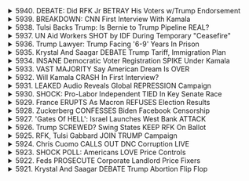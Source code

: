 <details>
<summary>5940. DEBATE: Did RFK Jr BETRAY His Voters w/Trump Endorsement</summary><br>

<a href="https://www.youtube.com/watch?v=7iiy4TfBsP4" target="_blank">
    <img src="https://img.youtube.com/vi/7iiy4TfBsP4/maxresdefault.jpg" 
        alt="[Youtube]" width="200">
</a>

# DEBATE: Did RFK Jr BETRAY His Voters w/Trump Endorsement


</details>

<details>
<summary>5939. BREAKDOWN: CNN First Interview With Kamala</summary><br>

<a href="https://www.youtube.com/watch?v=xY7rOGgZ4BU" target="_blank">
    <img src="https://img.youtube.com/vi/xY7rOGgZ4BU/maxresdefault.jpg" 
        alt="[Youtube]" width="200">
</a>

# BREAKDOWN: CNN First Interview With Kamala


</details>

<details>
<summary>5938. Tulsi Backs Trump: Is Bernie to Trump Pipeline REAL?</summary><br>

<a href="https://www.youtube.com/watch?v=jax-reTEbYo" target="_blank">
    <img src="https://img.youtube.com/vi/jax-reTEbYo/maxresdefault.jpg" 
        alt="[Youtube]" width="200">
</a>

# Tulsi Backs Trump: Is Bernie to Trump Pipeline REAL?


</details>

<details>
<summary>5937. UN Aid Workers SHOT by IDF During Temporary "Ceasefire"</summary><br>

<a href="https://www.youtube.com/watch?v=5IwDPUkI0zo" target="_blank">
    <img src="https://img.youtube.com/vi/5IwDPUkI0zo/maxresdefault.jpg" 
        alt="[Youtube]" width="200">
</a>

# UN Aid Workers SHOT by IDF During Temporary "Ceasefire"


</details>

<details>
<summary>5936. Trump Lawyer: Trump Facing '6-9' Years In Prison</summary><br>

<a href="https://www.youtube.com/watch?v=B-_mTrSJAsU" target="_blank">
    <img src="https://img.youtube.com/vi/B-_mTrSJAsU/maxresdefault.jpg" 
        alt="[Youtube]" width="200">
</a>

# Trump Lawyer: Trump Facing '6-9' Years In Prison


</details>

<details>
<summary>5935. Krystal And Saagar DEBATE Trump Tariff, Immigration Plan</summary><br>

<a href="https://www.youtube.com/watch?v=Y5t7BDiL21w" target="_blank">
    <img src="https://img.youtube.com/vi/Y5t7BDiL21w/maxresdefault.jpg" 
        alt="[Youtube]" width="200">
</a>

# Krystal And Saagar DEBATE Trump Tariff, Immigration Plan


</details>

<details>
<summary>5934. INSANE Democratic Voter Registration SPIKE Under Kamala</summary><br>

<a href="https://www.youtube.com/watch?v=1EaP98vbR84" target="_blank">
    <img src="https://img.youtube.com/vi/1EaP98vbR84/maxresdefault.jpg" 
        alt="[Youtube]" width="200">
</a>

# INSANE Democratic Voter Registration SPIKE Under Kamala


</details>

<details>
<summary>5933. VAST MAJORITY Say American Dream Is OVER</summary><br>

<a href="https://www.youtube.com/watch?v=kNW7IyqVScM" target="_blank">
    <img src="https://img.youtube.com/vi/kNW7IyqVScM/maxresdefault.jpg" 
        alt="[Youtube]" width="200">
</a>

# VAST MAJORITY Say American Dream Is OVER


</details>

<details>
<summary>5932. Will Kamala CRASH In First Interview?</summary><br>

<a href="https://www.youtube.com/watch?v=aS8QNfZ4E4E" target="_blank">
    <img src="https://img.youtube.com/vi/aS8QNfZ4E4E/maxresdefault.jpg" 
        alt="[Youtube]" width="200">
</a>

# Will Kamala CRASH In First Interview?


</details>

<details>
<summary>5931. LEAKED Audio Reveals Global REPRESSION Campaign</summary><br>

<a href="https://www.youtube.com/watch?v=6RNSeS1PAtw" target="_blank">
    <img src="https://img.youtube.com/vi/6RNSeS1PAtw/maxresdefault.jpg" 
        alt="[Youtube]" width="200">
</a>

# LEAKED Audio Reveals Global REPRESSION Campaign


</details>

<details>
<summary>5930. SHOCK: Pro-Labor Independent TIED In Key Senate Race</summary><br>

<a href="https://www.youtube.com/watch?v=EF6bzfUFBJc" target="_blank">
    <img src="https://img.youtube.com/vi/EF6bzfUFBJc/maxresdefault.jpg" 
        alt="[Youtube]" width="200">
</a>

# SHOCK: Pro-Labor Independent TIED In Key Senate Race


</details>

<details>
<summary>5929. France ERUPTS As Macron REFUSES Election Results</summary><br>

<a href="https://www.youtube.com/watch?v=Gftpx0dC1oI" target="_blank">
    <img src="https://img.youtube.com/vi/Gftpx0dC1oI/maxresdefault.jpg" 
        alt="[Youtube]" width="200">
</a>

# France ERUPTS As Macron REFUSES Election Results


</details>

<details>
<summary>5928. Zuckerberg CONFESSES Biden Facebook Censorship</summary><br>

<a href="https://www.youtube.com/watch?v=R0DvD3H4Ibw" target="_blank">
    <img src="https://img.youtube.com/vi/R0DvD3H4Ibw/maxresdefault.jpg" 
        alt="[Youtube]" width="200">
</a>

# Zuckerberg CONFESSES Biden Facebook Censorship


</details>

<details>
<summary>5927. 'Gates Of HELL': Israel Launches West Bank ATTACK</summary><br>

<a href="https://www.youtube.com/watch?v=Ok9SyNaZshM" target="_blank">
    <img src="https://img.youtube.com/vi/Ok9SyNaZshM/maxresdefault.jpg" 
        alt="[Youtube]" width="200">
</a>

# 'Gates Of HELL': Israel Launches West Bank ATTACK


</details>

<details>
<summary>5926. Trump SCREWED? Swing States KEEP RFK On Ballot</summary><br>

<a href="https://www.youtube.com/watch?v=IIZMDZAYN78" target="_blank">
    <img src="https://img.youtube.com/vi/IIZMDZAYN78/maxresdefault.jpg" 
        alt="[Youtube]" width="200">
</a>

# Trump SCREWED? Swing States KEEP RFK On Ballot


</details>

<details>
<summary>5925. RFK, Tulsi Gabbard JOIN TRUMP Campaign</summary><br>

<a href="https://www.youtube.com/watch?v=kN2DGK2AfPo" target="_blank">
    <img src="https://img.youtube.com/vi/kN2DGK2AfPo/maxresdefault.jpg" 
        alt="[Youtube]" width="200">
</a>

# RFK, Tulsi Gabbard JOIN TRUMP Campaign


</details>

<details>
<summary>5924. Chris Cuomo CALLS OUT DNC Corruption LIVE</summary><br>

<a href="https://www.youtube.com/watch?v=R2TQ94ZVZ-s" target="_blank">
    <img src="https://img.youtube.com/vi/R2TQ94ZVZ-s/maxresdefault.jpg" 
        alt="[Youtube]" width="200">
</a>

# Chris Cuomo CALLS OUT DNC Corruption LIVE


</details>

<details>
<summary>5923. SHOCK POLL: Americans LOVE Price Controls</summary><br>

<a href="https://www.youtube.com/watch?v=WVmW-Yap_Ck" target="_blank">
    <img src="https://img.youtube.com/vi/WVmW-Yap_Ck/maxresdefault.jpg" 
        alt="[Youtube]" width="200">
</a>

# SHOCK POLL: Americans LOVE Price Controls


</details>

<details>
<summary>5922. Feds PROSECUTE Corporate Landlord Price Fixers</summary><br>

<a href="https://www.youtube.com/watch?v=v8I9dcpptyw" target="_blank">
    <img src="https://img.youtube.com/vi/v8I9dcpptyw/maxresdefault.jpg" 
        alt="[Youtube]" width="200">
</a>

# Feds PROSECUTE Corporate Landlord Price Fixers


</details>

<details>
<summary>5921. Krystal And Saagar DEBATE Trump Abortion Flip Flop</summary><br>

<a href="https://www.youtube.com/watch?v=ZBS9J0XZ4eM" target="_blank">
    <img src="https://img.youtube.com/vi/ZBS9J0XZ4eM/maxresdefault.jpg" 
        alt="[Youtube]" width="200">
</a>

# Krystal And Saagar DEBATE Trump Abortion Flip Flop


</details>

